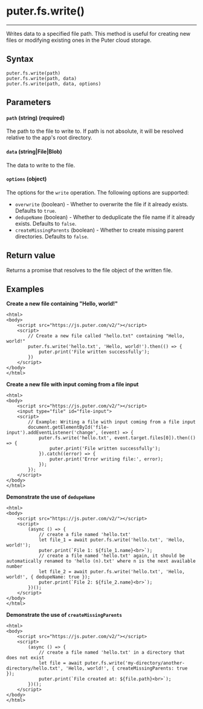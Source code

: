 # puter.fs.write()
* * *

Writes data to a specified file path. This method is useful for creating new files or modifying existing ones in the Puter cloud storage.

[](#syntax)Syntax
-----------------

```
puter.fs.write(path)
puter.fs.write(path, data)
puter.fs.write(path, data, options)

```


[](#parameters)Parameters
-------------------------

#### [](#-code-path-code-string-required-)`path` (string) (required)

The path to the file to write to. If path is not absolute, it will be resolved relative to the app's root directory.

#### [](#-code-data-code-string-file-blob-)`data` (string|File|Blob)

The data to write to the file.

#### [](#-code-options-code-object-)`options` (object)

The options for the `write` operation. The following options are supported:

*   `overwrite` (boolean) - Whether to overwrite the file if it already exists. Defaults to `true`.
*   `dedupeName` (boolean) - Whether to deduplicate the file name if it already exists. Defaults to `false`.
*   `createMissingParents` (boolean) - Whether to create missing parent directories. Defaults to `false`.

[](#return-value)Return value
-----------------------------

Returns a promise that resolves to the file object of the written file.

[](#examples)Examples
---------------------

**Create a new file containing "Hello, world!"**

```
<html>
<body>
    <script src="https://js.puter.com/v2/"></script>
    <script>
        // Create a new file called "hello.txt" containing "Hello, world!"
        puter.fs.write('hello.txt', 'Hello, world!').then(() => {
            puter.print('File written successfully');
        })
    </script>
</body>
</html>

```


**Create a new file with input coming from a file input**

```
<html>
<body>
    <script src="https://js.puter.com/v2/"></script>
    <input type="file" id="file-input">
    <script>
        // Example: Writing a file with input coming from a file input
        document.getElementById('file-input').addEventListener('change', (event) => {
            puter.fs.write('hello.txt', event.target.files[0]).then(() => {
                puter.print('File written successfully');
            }).catch((error) => {
                puter.print('Error writing file:', error);
            });
        });
    </script>
</body>
</html>

```


**Demonstrate the use of `dedupeName`**

```
<html>
<body>
    <script src="https://js.puter.com/v2/"></script>
    <script>
        (async () => {
            // create a file named 'hello.txt'
            let file_1 = await puter.fs.write('hello.txt', 'Hello, world!');
            puter.print(`File 1: ${file_1.name}<br>`);
            // create a file named 'hello.txt' again, it should be automatically renamed to 'hello (n).txt' where n is the next available number
            let file_2 = await puter.fs.write('hello.txt', 'Hello, world!', { dedupeName: true });
            puter.print(`File 2: ${file_2.name}<br>`);
        })();
    </script>
</body>
</html>

```


**Demonstrate the use of `createMissingParents`**

```
<html>
<body>
    <script src="https://js.puter.com/v2/"></script>
    <script>
        (async () => {
            // create a file named 'hello.txt' in a directory that does not exist
            let file = await puter.fs.write('my-directory/another-directory/hello.txt', 'Hello, world!', { createMissingParents: true });
            puter.print(`File created at: ${file.path}<br>`);
        })();
    </script>
</body>
</html>

```

